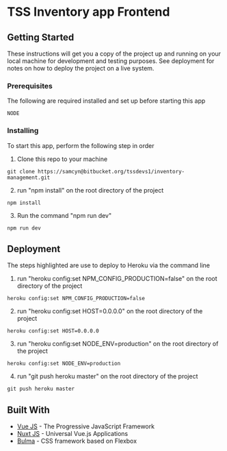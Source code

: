 # TSS Inventory app Frontend

## Getting Started

These instructions will get you a copy of the project up and running on your local machine for development and testing purposes. See deployment for notes on how to deploy the project on a live system.

### Prerequisites

The following are required installed and set up before starting this app

```
NODE
```

### Installing

To start this app, perform the following step in order

1. Clone this repo to your machine 
```
git clone https://samcyn@bitbucket.org/tssdevs1/inventory-management.git

```
2. run "npm install" on the root directory of the project

```
npm install
```

3. Run the command "npm run dev"
```
npm run dev
```


## Deployment

The steps highlighted are use to deploy to Heroku via the command line


1. run "heroku config:set NPM_CONFIG_PRODUCTION=false" on the root directory of the project
```
heroku config:set NPM_CONFIG_PRODUCTION=false
```
2. run "heroku config:set HOST=0.0.0.0" on the root directory of the project
```
heroku config:set HOST=0.0.0.0
```
3. run "heroku config:set NODE_ENV=production" on the root directory of the project
```
heroku config:set NODE_ENV=production
```
4. run "git push heroku master" on the root directory of the project
```
git push heroku master
```
## Built With

* [Vue JS](http://www.vuejs.org) - The Progressive JavaScript Framework
* [Nuxt JS](https://www.nuxtjs.org/) - Universal Vue.js Applications
* [Bulma](https://www.bulma.io) - CSS framework based on Flexbox
